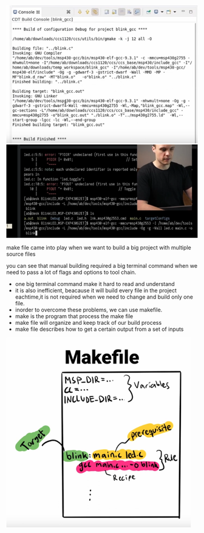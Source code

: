 
<img src=utils/buildcommand1.png>

<img src=utils/buildcommand2.png>

make file came into play when we want to build a big project with multiple source files

you can see that manual building required a big terminal command when we need to pass a lot of flags and options to tool chain.

* one big terminal command make it hard to read and understand
* it is also inefficient, beacause it will build every file in the project eachtime,it is not required when we need to change and build only one file.
* inorder to overcome these problems, we can use makefile.
* make is the program that process the make file
* make file will organize and keep track of our build process
* make file describes how to get a certain output from a set of inputs

<img src="img/makefile.png" height=500>